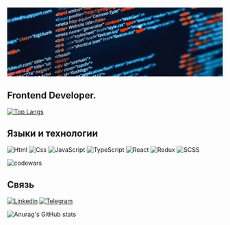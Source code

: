 ![Header](https://github.com/eexiy/eexiy/blob/master/assets/back.gif)


## Frontend Developer.

[![Top Langs](https://github-readme-stats.vercel.app/api/top-langs/?username=anuraghazra&layout=compact&theme=radical)](https://github.com/anuraghazra/github-readme-stats)










## Языки и технологии 
![Html](https://img.shields.io/badge/-Html-141a5e?style=for-the-badge&logo=html5&logoColor-47C5FB)
![Css](https://img.shields.io/badge/-Css-141a5e?style=for-the-badge&logo=CSS3&logoColor=blue)
![JavaScript](https://img.shields.io/badge/-JavaScript-141a5e?style=for-the-badge&logo=JavaScript&logoColor-47C5FB)
![TypeScript](https://img.shields.io/badge/TYPESCRIPT-141a5e.svg?style=for-the-badge&logo=Typescript&logoColor=white)
![React](https://img.shields.io/badge/REACT-141a5e.svg?style=for-the-badge&logo=react&logoColor=lightblue)
![Redux](https://img.shields.io/badge/REDUX-141a5e.svg?style=for-the-badge&logo=redux&logoColor=white)
![SCSS](https://img.shields.io/badge/SCSS-141a5e.svg?style=for-the-badge&logo=SASS&logoColor=pink)

![codewars](https://www.codewars.com/users/eexiy/badges/large)

                    



## Связь
[![Linkedin](https://img.shields.io/badge/-Linkedin-090909?style=for-the-badge&logo=linkedin&logoColor-47C5FB)](https://www.linkedin.com/in/alizhan-suiarov/)
[![Telegram](https://img.shields.io/badge/-Telegram-090909?style=for-the-badge&logo=telegram&logoColor-47C5FB)](https://t.me/alisuiarov)


![Anurag's GitHub stats](https://github-readme-stats.vercel.app/api?username=eexiy&show_icons=true&theme=radical)

